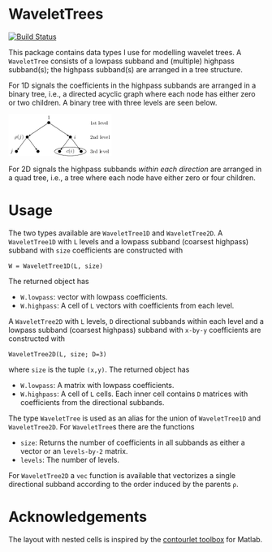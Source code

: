 # WaveletTrees

[![Build Status](https://travis-ci.org/robertdj/WaveletTrees.jl.svg?branch=master)](https://travis-ci.org/robertdj/WaveletTrees.jl)

This package contains data types I use for modelling wavelet trees.
A `WaveletTree` consists of a lowpass subband and (multiple) highpass subband(s); the highpass subband(s) are arranged in a tree structure.

For 1D signals the coefficients in the highpass subbands are arranged in a binary tree, i.e., a directed acyclic graph where each node has either zero or two children.
A binary tree with three levels are seen below.

![A binary wavelet](tree.png)

For 2D signals the highpass subbands *within each direction* are arranged in a quad tree, i.e., a tree where each node have either zero or four children.


# Usage

The two types available are `WaveletTree1D` and `WaveletTree2D`.
A `WaveletTree1D` with `L` levels and a lowpass subband (coarsest highpass) subband with `size` coefficients are constructed with

	W = WaveletTree1D(L, size)

The returned object has

- `W.lowpass`: 
vector with lowpass coefficients.
- `W.highpass`: 
A cell of `L` vectors with coefficients from each level.


A `WaveletTree2D` with `L` levels, `D` directional subbands within each level and a lowpass subband (coarsest highpass) subband with `x-by-y` coefficients are constructed with

	WaveletTree2D(L, size; D=3)

where `size` is the tuple `(x,y)`.
The returned object has

- `W.lowpass`: 
A matrix with lowpass coefficients.
- `W.highpass`: 
A cell of `L` cells.
Each inner cell contains `D` matrices with coefficients from the directional subbands.


The type `WaveletTree` is used as an alias for the union of `WaveletTree1D` and `WaveletTree2D`. 
For `WaveletTree`s there are the functions

- `size`: Returns the number of coefficients in all subbands as either a vector or an `levels-by-2` matrix.
- `levels`: The number of levels.

For `WaveletTree2D` a `vec` function is available that vectorizes a single directional subband according to the order induced by the parents `ρ`.


# Acknowledgements

The layout with nested cells is inspired by the [contourlet toolbox](https://www.mathworks.com/matlabcentral/fileexchange/8837-contourlet-toolbox) for Matlab.

